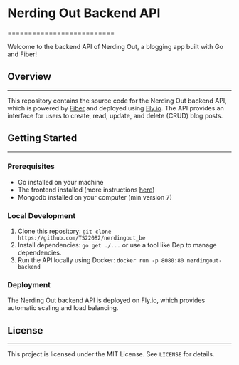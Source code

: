 # Nerding Out Backend API

==========================

Welcome to the backend API of Nerding Out, a blogging app built with Go and Fiber!

## Overview
----------

This repository contains the source code for the Nerding Out backend API, which is powered by [Fiber](https://github.com/gofiber/fiber) and deployed using [Fly.io](https://fly.io). The API provides an interface for users to create, read, update, and delete (CRUD) blog posts.

## Getting Started
-------------------

### Prerequisites

* Go installed on your machine
* The frontend installed (more instructions [here](https://github.com/TS22082/nerdingout_fe))
* Mongodb installed on your computer (min version 7)

### Local Development
1. Clone this repository: `git clone https://github.com/TS22082/nerdingout_be`
2. Install dependencies: `go get ./...` or use a tool like Dep to manage dependencies.
3. Run the API locally using Docker: `docker run -p 8080:80 nerdingout-backend`

### Deployment
The Nerding Out backend API is deployed on Fly.io, which provides automatic scaling and load balancing.


## License
---------

This project is licensed under the MIT License. See `LICENSE` for details.